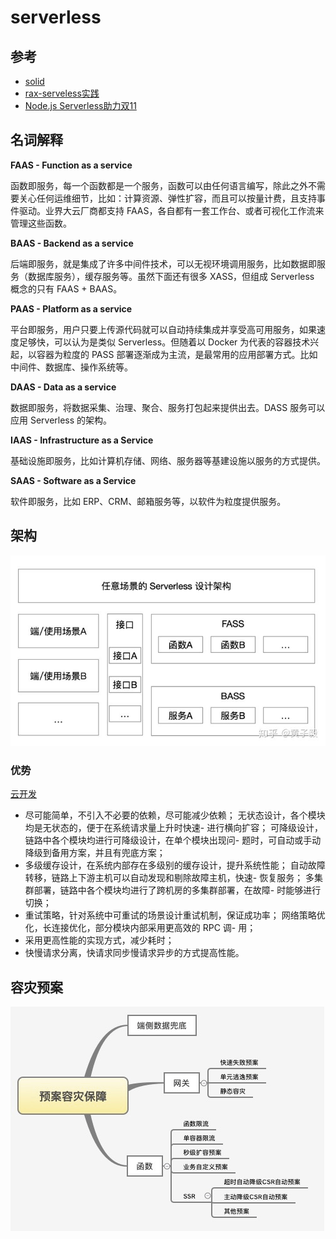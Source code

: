 # serverless

## 参考
- [solid](https://learnsolid.cn/)
- [rax-serveless实践](https://mp.weixin.qq.com/s/Hj1Py3_CNedxq0ZAy51Qqw)
- [Node.js Serverless助力双11](https://mp.weixin.qq.com/s/l38ZhVP1RboOEsJI1lUHJQ)

## 名词解释

**FAAS - Function as a service**

函数即服务，每一个函数都是一个服务，函数可以由任何语言编写，除此之外不需要关心任何运维细节，比如：计算资源、弹性扩容，而且可以按量计费，且支持事件驱动。业界大云厂商都支持 FAAS，各自都有一套工作台、或者可视化工作流来管理这些函数。

**BAAS - Backend as a service**

后端即服务，就是集成了许多中间件技术，可以无视环境调用服务，比如数据即服务（数据库服务），缓存服务等。虽然下面还有很多 XASS，但组成 Serverless 概念的只有 FAAS + BAAS。

**PAAS - Platform as a service**

平台即服务，用户只要上传源代码就可以自动持续集成并享受高可用服务，如果速度足够快，可以认为是类似 Serverless。但随着以 Docker 为代表的容器技术兴起，以容器为粒度的 PASS 部署逐渐成为主流，是最常用的应用部署方式。比如中间件、数据库、操作系统等。

**DAAS - Data as a service**

数据即服务，将数据采集、治理、聚合、服务打包起来提供出去。DASS 服务可以应用 Serverless 的架构。

**IAAS - Infrastructure as a Service**

基础设施即服务，比如计算机存储、网络、服务器等基建设施以服务的方式提供。

**SAAS - Software as a Service**

软件即服务，比如 ERP、CRM、邮箱服务等，以软件为粒度提供服务。

## 架构
![通用serverless架构](通用serverless架构.jpg)

### 优势
[云开发](https://mp.weixin.qq.com/s/Ytt5rsFCtsxNmK4Hbf483w)
- 尽可能简单，不引入不必要的依赖，尽可能减少依赖；
无状态设计，各个模块均是无状态的，便于在系统请求量上升时快速- 进行横向扩容；
可降级设计，链路中各个模块均进行可降级设计，在单个模块出现问- 题时，可自动或手动降级到备用方案，并且有兜底方案；
- 多级缓存设计，在系统内部存在多级别的缓存设计，提升系统性能；
自动故障转移，链路上下游主机可以自动发现和剔除故障主机，快速- 恢复服务；
多集群部署，链路中各个模块均进行了跨机房的多集群部署，在故障- 时能够进行切换；
- 重试策略，针对系统中可重试的场景设计重试机制，保证成功率；
网络策略优化，长连接优化，部分模块内部采用更高效的 RPC 调- 用；
- 采用更高性能的实现方式，减少耗时；
- 快慢请求分离，快请求同步慢请求异步的方式提高性能。



## 容灾预案

![容灾预案](./容灾预案.png)
